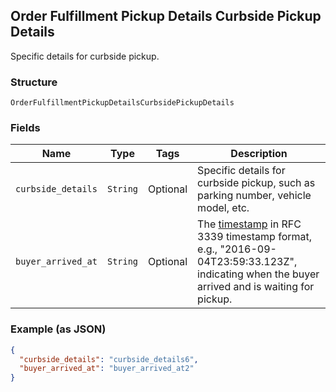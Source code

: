 ## Order Fulfillment Pickup Details Curbside Pickup Details

Specific details for curbside pickup.

### Structure

`OrderFulfillmentPickupDetailsCurbsidePickupDetails`

### Fields

| Name | Type | Tags | Description |
|  --- | --- | --- | --- |
| `curbside_details` | `String` | Optional | Specific details for curbside pickup, such as parking number, vehicle model, etc. |
| `buyer_arrived_at` | `String` | Optional | The [timestamp](#workingwithdates) in RFC 3339 timestamp format, e.g., "2016-09-04T23:59:33.123Z",<br>indicating when the buyer arrived and is waiting for pickup. |

### Example (as JSON)

```json
{
  "curbside_details": "curbside_details6",
  "buyer_arrived_at": "buyer_arrived_at2"
}
```

